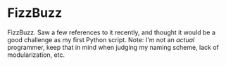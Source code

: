FizzBuzz
========

FizzBuzz. Saw a few references to it recently, and thought it would be a good challenge as my first Python script.
Note: I'm not an *actual* programmer, keep that in mind when judging my naming scheme, lack of modularization, etc.
